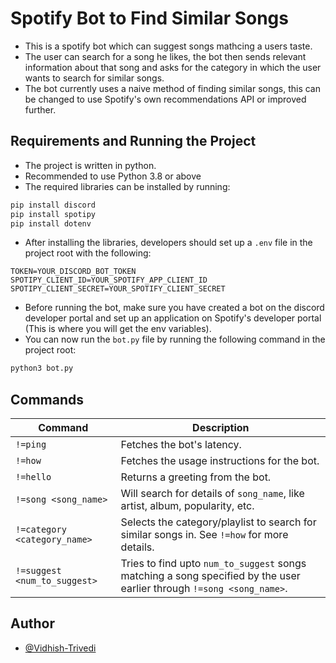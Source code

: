 # Spotify Bot to Find Similar Songs
- This is a spotify bot which can suggest songs mathcing a users taste.
- The user can search for a song he likes, the bot then sends relevant information about that song and asks for the category in which the user wants to search for similar songs.
- The bot currently uses a naive method of finding similar songs, this can be changed to use Spotify's own recommendations API or improved further.

## Requirements and Running the Project
- The project is written in python.
- Recommended to use Python 3.8 or above
- The required libraries can be installed by running:
```bash
pip install discord
pip install spotipy
pip install dotenv
```
- After installing the libraries, developers should set up a `.env` file in the project root with the following:
```
TOKEN=YOUR_DISCORD_BOT_TOKEN
SPOTIPY_CLIENT_ID=YOUR_SPOTIFY_APP_CLIENT_ID
SPOTIPY_CLIENT_SECRET=YOUR_SPOTIFY_CLIENT_SECRET
```
- Before running the bot, make sure you have created a bot on the discord developer portal and set up an application on Spotify's developer portal (This is where you will get the env variables).
- You can now run the `bot.py` file by running the following command in the project root:
```bash
python3 bot.py
```

## Commands
| Command | Description |
|---------|-------------|
| `!=ping` | Fetches the bot's latency. |
| `!=how` | Fetches the usage instructions for the bot. |
| `!=hello` | Returns a greeting from the bot. |
| `!=song <song_name>` | Will search for details of `song_name`, like artist, album, popularity, etc. |
| `!=category <category_name>` | Selects the category/playlist to search for similar songs in. See `!=how` for more details. |
| `!=suggest <num_to_suggest>` | Tries to find upto `num_to_suggest` songs matching a song specified by the user earlier through `!=song <song_name>`. |


## Author

- [@Vidhish-Trivedi](https://github.com/Vidhish-Trivedi)
